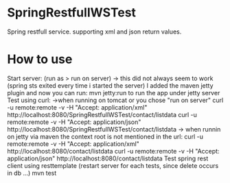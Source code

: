 SpringRestfullWSTest
====================
Spring restfull service. supporting xml and json return values.

How to use
==========
Start server: 
	(run as > run on server) -> this did not always seem to work (spring sts exited every time i started the server)
	I added the maven jetty plugin and now you can run:
	mvn jetty:run  to run the app under jetty server
Test using curl:
	->when running on tomcat or you chose "run on server"
	curl -u remote:remote -v -H "Accept: application/xml" http://localhost:8080/SpringRestfullWSTest/contact/listdata
	curl -u remote:remote 	-v -H "Accept: application/json" http://localhost:8080/SpringRestfullWSTest/contact/listdata
	-> when runnin on jetty via maven the context root is not mentioned in the url:
	curl -u remote:remote -v -H "Accept: application/xml" http://localhost:8080/contact/listdata
	curl -u remote:remote 	-v -H "Accept: application/json" http://localhost:8080/contact/listdata
Test spring rest client using resttemplate (restart server for each tests, since delete occurs in db ...)
	mvn test


